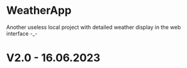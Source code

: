 # WeatherApp
Another useless local project with detailed weather display in the web interface -_-

# V2.0 - 16.06.2023

